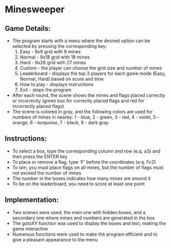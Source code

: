 # Minesweeper

## Game Details:
- The program starts with a menu where the desired option can be selected by pressing the corresponding key:
    1. Easy - 9x9 grid with 9 mines
    2. Normal - 9x18 grid with 18 mines
    3. Hard - 9x26 grid with 27 mines
    4. Custom - the player can choose the grid size and number of mines
    5. Leaderboard - displays the top 3 players for each game mode (Easy, Normal, Hard) based on score and time
    6. How to play - displays instructions
    0. Exit - stops the program
- After each round, the scene shows the mines and flags placed correctly or incorrectly (green box for correctly placed flags and red for incorrectly placed flags)
- The scene is colored in gray, and the following colors are used for numbers of mines in nearby: 1 - blue, 2 - green, 3 - red, 4 - violet, 5 - orange, 6 - turquoise, 7 - black, 8 - dark gray

## Instructions:
- To select a box, type the corresponding column and row (e.q. a3) and then press the ENTER key
- To place or remove a flag, type 'F' before the coordinates (e.q. Fc2)
- To win, you must place flags on all mines, but the number of flags must not exceed the number of mines
- The number in the boxes indicates how many mines are around it
- To be on the leaderboard, you need to score at least one point

## Implementation:
- Two scenes were used, the main one with hidden boxes, and a secondary one where mines and numbers are generated in the box
- The gotoXY function was used to display the boxes and text, making the game interactive
- Numerous functions were used to make the program efficient and to give a pleasant appearance to the menu
